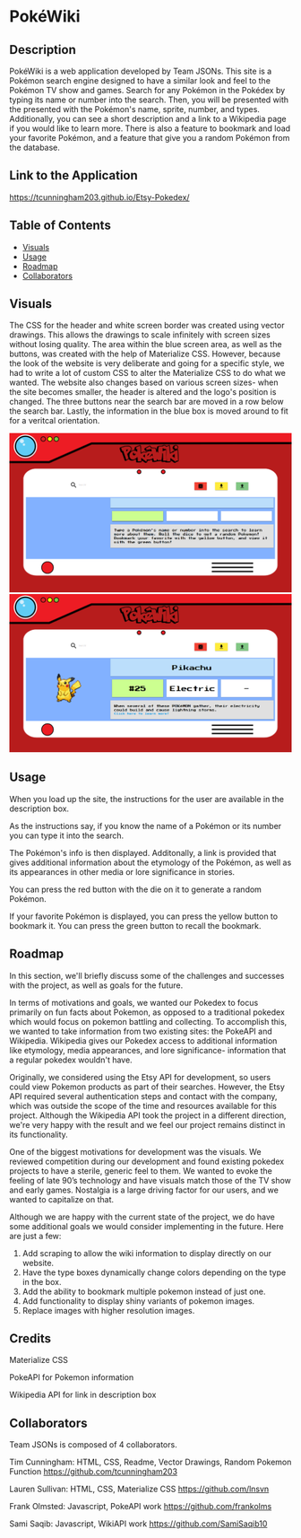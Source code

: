 # PokéWiki

## Description

PokéWiki is a web application developed by Team JSONs. This site is a Pokémon search engine designed to have a similar look and feel to the Pokémon TV show and games. Search for any Pokémon in the Pokédex by typing its name or number into the search. Then, you will be presented with the presented with the Pokémon's name, sprite, number, and types. Additionally, you can see a short description and a link to a Wikipedia page if you would like to learn more. There is also a feature to bookmark and load your favorite Pokémon, and a feature that give you a random Pokémon from the database. 

## Link to the Application

https://tcunningham203.github.io/Etsy-Pokedex/

## Table of Contents
- [Visuals](#visuals)
- [Usage](#usage)
- [Roadmap](#roadmap)
- [Collaborators](#collaborators)

## Visuals

The CSS for the header and white screen border was created using vector drawings. This allows the drawings to scale infinitely with screen sizes without losing quality. The area within the blue screen area, as well as the buttons, was created with the help of Materialize CSS. However, because the look of the website is very deliberate and going for a specific style, we had to write a lot of custom CSS to alter the Materialize CSS to do what we wanted. The website also changes based on various screen sizes- when the site becomes smaller, the header is altered and the logo's position is changed. The three buttons near the search bar are moved in a row below the search bar. Lastly, the information in the blue box is moved around to fit for a veritcal orientation. 

![AppScreenshot1](/assets/screenshots/WEBSITE-SCREENSHOT0.png?raw=true "Screenshot of Deployed Application- Instruction Screen")
![AppScreenshot2](/assets/screenshots/WEBSITE-SCREENSHOT.png?raw=true "Screenshot of Deployed Application- Results Screen")

## Usage
When you load up the site, the instructions for the user are available in the description box.

As the instructions say, if you know the name of a Pokémon or its number you can type it into the search.

The Pokémon's info is then displayed. Additonally, a link is provided that gives additional information about the etymology of the Pokémon, as well as its appearances in other media or lore significance in stories. 

You can press the red button with the die on it to generate a random Pokémon.

If your favorite Pokémon is displayed, you can press the yellow button to bookmark it. You can press the green button to recall the bookmark.

## Roadmap
In this section, we'll briefly discuss some of the challenges and successes with the project, as well as goals for the future. 

In terms of motivations and goals, we wanted our Pokedex to focus primarily on fun facts about Pokemon, as opposed to a traditional pokedex which would focus on pokemon battling and collecting. To accomplish this, we wanted to take information from two existing sites: the PokeAPI and Wikipedia. Wikipedia gives our Pokedex access to additional information like etymology, media appearances, and lore significance- information that a regular pokedex wouldn't have. 

Originally, we considered using the Etsy API for development, so users could view Pokemon products as part of their searches. However, the Etsy API required several authentication steps and contact with the company, which was outside the scope of the time and resources available for this project. Although the Wikipedia API took the project in a different direction, we're very happy with the result and we feel our project remains distinct in its functionality. 

One of the biggest motivations for development was the visuals. We reviewed competition during our development and found existing pokedex projects to have a sterile, generic feel to them. We wanted to evoke the feeling of late 90’s technology and have visuals match those of the TV show and early games. Nostalgia is a large driving factor for our users, and we wanted to capitalize on that.   
 
Although we are happy with the current state of the project, we do have some additional goals we would consider implementing in the future. Here are just a few:

1. Add scraping to allow the wiki information to display directly on our website.
2. Have the type boxes dynamically change colors depending on the type in the box.
3. Add the ability to bookmark multiple pokemon instead of just one.
4. Add functionality to display shiny variants of pokemon images.
5. Replace images with higher resolution images.



## Credits
Materialize CSS

PokeAPI for Pokemon information

Wikipedia API for link in description box

## Collaborators
Team JSONs is composed of 4 collaborators. 

Tim Cunningham: HTML, CSS, Readme, Vector Drawings, Random Pokemon Function 
https://github.com/tcunningham203

Lauren Sullivan: HTML, CSS, Materialize CSS
https://github.com/lnsvn

Frank Olmsted: Javascript, PokeAPI work
https://github.com/frankolms

Sami Saqib: Javascript, WikiAPI work
https://github.com/SamiSaqib10

